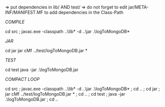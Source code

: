 => put dependencies in lib/ AND test/
=> do not forget to edit jar/META-INF/MANIFEST.MF to
   add dependencies in the  Class-Path

*COMPILE*

cd src ;
javac.exe -classpath ..\lib\* -d ..\jar .\logToMongoDB\*

*JAR*

cd jar
jar cMf ../test/logToMongoDB.jar *


*TEST*

cd test
java -jar .\logToMongoDB.jar


*COMPACT LOOP*

cd src ; javac.exe -classpath ..\lib\* -d ..\jar .\logToMongoDB\* ; cd .. ; cd jar ; jar cMf ../test/logToMongoDB.jar * ; cd .. ; cd test ; java -jar .\logToMongoDB.jar ; cd ..
